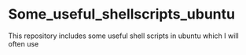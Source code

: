 # Some_useful_shellscripts_ubuntu
This repository includes some useful shell scripts in ubuntu which I will often use
